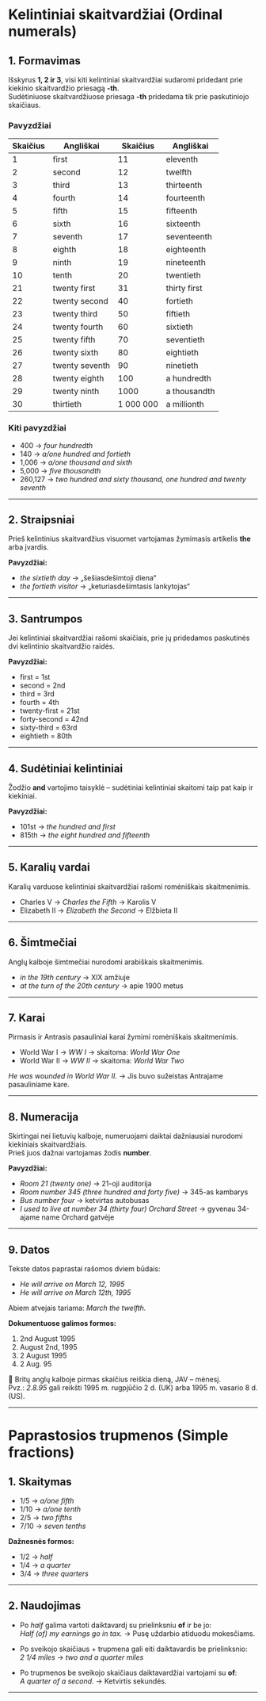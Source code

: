 # Kelintiniai skaitvardžiai (Ordinal numerals)

## 1. Formavimas
Išskyrus **1, 2 ir 3**, visi kiti kelintiniai skaitvardžiai sudaromi pridedant prie kiekinio skaitvardžio priesagą **-th**.  
Sudėtiniuose skaitvardžiuose priesaga **-th** pridedama tik prie paskutiniojo skaičiaus.

### Pavyzdžiai
| Skaičius | Angliškai  | Skaičius | Angliškai   |
|----------|------------|----------|-------------|
| 1        | first      | 11       | eleventh    |
| 2        | second     | 12       | twelfth     |
| 3        | third      | 13       | thirteenth  |
| 4        | fourth     | 14       | fourteenth  |
| 5        | fifth      | 15       | fifteenth   |
| 6        | sixth      | 16       | sixteenth   |
| 7        | seventh    | 17       | seventeenth |
| 8        | eighth     | 18       | eighteenth  |
| 9        | ninth      | 19       | nineteenth  |
| 10       | tenth      | 20       | twentieth   |
| 21       | twenty first | 31     | thirty first|
| 22       | twenty second | 40    | fortieth    |
| 23       | twenty third  | 50    | fiftieth    |
| 24       | twenty fourth | 60    | sixtieth    |
| 25       | twenty fifth  | 70    | seventieth  |
| 26       | twenty sixth  | 80    | eightieth   |
| 27       | twenty seventh| 90    | ninetieth   |
| 28       | twenty eighth | 100   | a hundredth |
| 29       | twenty ninth  | 1000  | a thousandth|
| 30       | thirtieth     | 1 000 000 | a millionth |

### Kiti pavyzdžiai
- 400 → *four hundredth*  
- 140 → *a/one hundred and fortieth*  
- 1,006 → *a/one thousand and sixth*  
- 5,000 → *five thousandth*  
- 260,127 → *two hundred and sixty thousand, one hundred and twenty seventh*  

---

## 2. Straipsniai
Prieš kelintinius skaitvardžius visuomet vartojamas žymimasis artikelis **the** arba įvardis.

**Pavyzdžiai:**
- *the sixtieth day* → „šešiasdešimtoji diena“  
- *the fortieth visitor* → „keturiasdešimtasis lankytojas“  

---

## 3. Santrumpos
Jei kelintiniai skaitvardžiai rašomi skaičiais, prie jų pridedamos paskutinės dvi kelintinio skaitvardžio raidės.

**Pavyzdžiai:**
- first = 1st  
- second = 2nd  
- third = 3rd  
- fourth = 4th  
- twenty-first = 21st  
- forty-second = 42nd  
- sixty-third = 63rd  
- eightieth = 80th  

---

## 4. Sudėtiniai kelintiniai
Žodžio **and** vartojimo taisyklė – sudėtiniai kelintiniai skaitomi taip pat kaip ir kiekiniai.

**Pavyzdžiai:**
- 101st → *the hundred and first*  
- 815th → *the eight hundred and fifteenth*  

---

## 5. Karalių vardai
Karalių varduose kelintiniai skaitvardžiai rašomi romėniškais skaitmenimis.

- Charles V → *Charles the Fifth* → Karolis V  
- Elizabeth II → *Elizabeth the Second* → Elžbieta II  

---

## 6. Šimtmečiai
Anglų kalboje šimtmečiai nurodomi arabiškais skaitmenimis.

- *in the 19th century* → XIX amžiuje  
- *at the turn of the 20th century* → apie 1900 metus  

---

## 7. Karai
Pirmasis ir Antrasis pasauliniai karai žymimi romėniškais skaitmenimis.

- World War I → *WW I* → skaitoma: *World War One*  
- World War II → *WW II* → skaitoma: *World War Two*  

*He was wounded in World War II.* → Jis buvo sužeistas Antrajame pasauliniame kare.  

---

## 8. Numeracija
Skirtingai nei lietuvių kalboje, numeruojami daiktai dažniausiai nurodomi kiekiniais skaitvardžiais.  
Prieš juos dažnai vartojamas žodis **number**.

**Pavyzdžiai:**
- *Room 21 (twenty one)* → 21-oji auditorija  
- *Room number 345 (three hundred and forty five)* → 345-as kambarys  
- *Bus number four* → ketvirtas autobusas  
- *I used to live at number 34 (thirty four) Orchard Street* → gyvenau 34-ajame name Orchard gatvėje  

---

## 9. Datos
Tekste datos paprastai rašomos dviem būdais:
- *He will arrive on March 12, 1995*  
- *He will arrive on March 12th, 1995*  

Abiem atvejais tariama: *March the twelfth.*

**Dokumentuose galimos formos:**
1. 2nd August 1995  
2. August 2nd, 1995  
3. 2 August 1995  
4. 2 Aug. 95  

📌 Britų anglų kalboje pirmas skaičius reiškia dieną, JAV – mėnesį.  
Pvz.: *2.8.95* gali reikšti 1995 m. rugpjūčio 2 d. (UK) arba 1995 m. vasario 8 d. (US).  

---

# Paprastosios trupmenos (Simple fractions)

## 1. Skaitymas
- 1/5 → *a/one fifth*  
- 1/10 → *a/one tenth*  
- 2/5 → *two fifths*  
- 7/10 → *seven tenths*  

**Dažnesnės formos:**
- 1/2 → *half*  
- 1/4 → *a quarter*  
- 3/4 → *three quarters*  

---

## 2. Naudojimas
- Po *half* galima vartoti daiktavardį su prielinksniu **of** ir be jo:  
  *Half (of) my earnings go in tax.* → Pusę uždarbio atiduodu mokesčiams.  

- Po sveikojo skaičiaus + trupmena gali eiti daiktavardis be prielinksnio:  
  *2 1/4 miles* → *two and a quarter miles*  

- Po trupmenos be sveikojo skaičiaus daiktavardžiai vartojami su **of**:  
  *A quarter of a second.* → Ketvirtis sekundės.  

---
